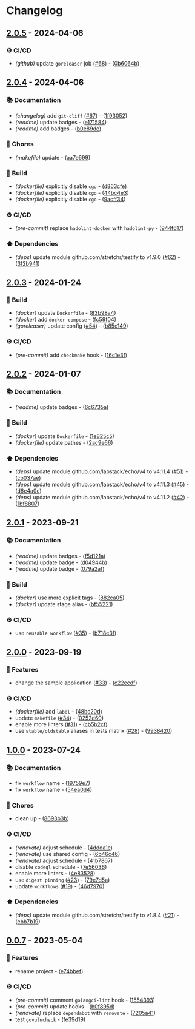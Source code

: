 # Changelog

## [2.0.5](https://github.com/DeadNews/deadnews-template-go/compare/v2.0.4...v2.0.5) - 2024-04-06

### ⚙️ CI/CD

- _(github)_ update `goreleaser` job ([#68](https://github.com/DeadNews/deadnews-template-python/issues/68)) - ([0b6064b](https://github.com/DeadNews/deadnews-template-go/commit/0b6064b460c765316104ef350c252708ebbef741))

## [2.0.4](https://github.com/DeadNews/deadnews-template-go/compare/v2.0.3...v2.0.4) - 2024-04-06

### 📚 Documentation

- _(changelog)_ add `git-cliff` ([#67](https://github.com/DeadNews/deadnews-template-python/issues/67)) - ([1f93052](https://github.com/DeadNews/deadnews-template-go/commit/1f930527660452e569d10576c3b22a82ecc49089))
- _(readme)_ update badges - ([e171584](https://github.com/DeadNews/deadnews-template-go/commit/e171584c9c59e14a67747491b0804189ec3b242a))
- _(readme)_ add badges - ([b0e89dc](https://github.com/DeadNews/deadnews-template-go/commit/b0e89dc0b9c1191933101d2ba7f450a731988f1f))

### 🧹 Chores

- _(makefile)_ update - ([aa7e699](https://github.com/DeadNews/deadnews-template-go/commit/aa7e69997481479e4f0d62a03798d739409e58a8))

### 👷 Build

- _(dockerfile)_ explicitly disable `cgo` - ([d863cfe](https://github.com/DeadNews/deadnews-template-go/commit/d863cfe6533db65d19c5afc3759fe08b621616c6))
- _(dockerfile)_ explicitly disable `cgo` - ([44bc4e3](https://github.com/DeadNews/deadnews-template-go/commit/44bc4e3ccc5c4363af529485ca709ab2e9435f16))
- _(dockerfile)_ explicitly disable `cgo` - ([9acff34](https://github.com/DeadNews/deadnews-template-go/commit/9acff34cd3bd4f065d519ddbc1c95e3f41566aaa))

### ⚙️ CI/CD

- _(pre-commit)_ replace `hadolint-docker` with `hadolint-py` - ([944f617](https://github.com/DeadNews/deadnews-template-go/commit/944f617e6f5ac6913739c760979ae31ce5473d82))

### ⬆️ Dependencies

- _(deps)_ update module github.com/stretchr/testify to v1.9.0 ([#62](https://github.com/DeadNews/deadnews-template-python/issues/62)) - ([3f2b941](https://github.com/DeadNews/deadnews-template-go/commit/3f2b9418c6f51f0622184bb5fd31a9c1a1ca7da8))

## [2.0.3](https://github.com/DeadNews/deadnews-template-go/compare/v2.0.2...v2.0.3) - 2024-01-24

### 👷 Build

- _(docker)_ update `Dockerfile` - ([83b98a4](https://github.com/DeadNews/deadnews-template-go/commit/83b98a41fbaa9d12745ce357c469f807cb1ba121))
- _(docker)_ add `docker-compose` - ([fc59f04](https://github.com/DeadNews/deadnews-template-go/commit/fc59f04a8c95e230dc2157f9285a0f295ffb0cac))
- _(goreleaser)_ update config ([#54](https://github.com/DeadNews/deadnews-template-python/issues/54)) - ([b85c149](https://github.com/DeadNews/deadnews-template-go/commit/b85c1492d90a1b2fef35f57711628c1088deba79))

### ⚙️ CI/CD

- _(pre-commit)_ add `checkmake` hook - ([16c1e3f](https://github.com/DeadNews/deadnews-template-go/commit/16c1e3fd97f15ef4e4b4f1344649dba56cb29090))

## [2.0.2](https://github.com/DeadNews/deadnews-template-go/compare/v2.0.1...v2.0.2) - 2024-01-07

### 📚 Documentation

- _(readme)_ update badges - ([6c6735a](https://github.com/DeadNews/deadnews-template-go/commit/6c6735a1d53cc4a02ae9c59de4fe3f92eeea178a))

### 👷 Build

- _(docker)_ update `Dockerfile` - ([1e825c5](https://github.com/DeadNews/deadnews-template-go/commit/1e825c5aa9ee4c5b8f27b5ace518c726dab848c4))
- _(dockerfile)_ update pathes - ([2ac9e66](https://github.com/DeadNews/deadnews-template-go/commit/2ac9e66809d7cf82750c0df3324408deec7d7ec5))

### ⬆️ Dependencies

- _(deps)_ update module github.com/labstack/echo/v4 to v4.11.4 ([#51](https://github.com/DeadNews/deadnews-template-python/issues/51)) - ([cb037ae](https://github.com/DeadNews/deadnews-template-go/commit/cb037ae81263f354fa2fe054255d6aaf7cfdef89))
- _(deps)_ update module github.com/labstack/echo/v4 to v4.11.3 ([#45](https://github.com/DeadNews/deadnews-template-python/issues/45)) - ([d6e4a0c](https://github.com/DeadNews/deadnews-template-go/commit/d6e4a0cfbae9bac1ece6132fe66d1c57f672843f))
- _(deps)_ update module github.com/labstack/echo/v4 to v4.11.2 ([#42](https://github.com/DeadNews/deadnews-template-python/issues/42)) - ([1bf8807](https://github.com/DeadNews/deadnews-template-go/commit/1bf8807742c84ae90578448a5f50457704b8e139))

## [2.0.1](https://github.com/DeadNews/deadnews-template-go/compare/v2.0.0...v2.0.1) - 2023-09-21

### 📚 Documentation

- _(readme)_ update badges - ([f5d121a](https://github.com/DeadNews/deadnews-template-go/commit/f5d121a5112a3c0308920d0bc038eb6739b2efc6))
- _(readme)_ update badge - ([d04944b](https://github.com/DeadNews/deadnews-template-go/commit/d04944b7cd4301d7553baca3ebea3c83a49dd289))
- _(readme)_ update badge - ([079a2af](https://github.com/DeadNews/deadnews-template-go/commit/079a2af6ab083bb992c0dad6f02fd709898a33ee))

### 👷 Build

- _(docker)_ use more explicit tags - ([882ca05](https://github.com/DeadNews/deadnews-template-go/commit/882ca0589a7dab7aa2f01dd295ef44bef50f8d31))
- _(docker)_ update stage alias - ([bf55221](https://github.com/DeadNews/deadnews-template-go/commit/bf55221ff3d76404549d321c3e0355bbec73ff31))

### ⚙️ CI/CD

- use `reusable workflow` ([#35](https://github.com/DeadNews/deadnews-template-python/issues/35)) - ([b718e3f](https://github.com/DeadNews/deadnews-template-go/commit/b718e3ff9362fedf7ad1f2a05490243ce0b29756))

## [2.0.0](https://github.com/DeadNews/deadnews-template-go/compare/v1.0.0...v2.0.0) - 2023-09-19

### 🚀 Features

- change the sample application ([#33](https://github.com/DeadNews/deadnews-template-python/issues/33)) - ([c22ecdf](https://github.com/DeadNews/deadnews-template-go/commit/c22ecdf0fca8be184ddc461528334cee0fd8d39f))

### ⚙️ CI/CD

- _(dockerfile)_ add `label` - ([48bc20d](https://github.com/DeadNews/deadnews-template-go/commit/48bc20dfbb5301c8d02c6da7ee53b69fc43fa605))
- updete `makefile` ([#34](https://github.com/DeadNews/deadnews-template-python/issues/34)) - ([0252d60](https://github.com/DeadNews/deadnews-template-go/commit/0252d602ef9acd17f0e99f233f05e57611a65c8c))
- enable more linters ([#31](https://github.com/DeadNews/deadnews-template-python/issues/31)) - ([cb5b2cf](https://github.com/DeadNews/deadnews-template-go/commit/cb5b2cfae46db812d3582ddff6788e24e3e8d07b))
- use `stable/oldstable` aliases in tests matrix ([#28](https://github.com/DeadNews/deadnews-template-python/issues/28)) - ([9938420](https://github.com/DeadNews/deadnews-template-go/commit/99384209c0b8b2247c24725b9b2a412258a0d587))

## [1.0.0](https://github.com/DeadNews/deadnews-template-go/compare/v0.0.7...v1.0.0) - 2023-07-24

### 📚 Documentation

- fix `workflow` name - ([19759e7](https://github.com/DeadNews/deadnews-template-go/commit/19759e7b07743ee9873ad7427d8773594d032a76))
- fix `workflow` name - ([54ea0d4](https://github.com/DeadNews/deadnews-template-go/commit/54ea0d4c8c4180241a4286fa67b0e267b2271878))

### 🧹 Chores

- clean up - ([8693b3b](https://github.com/DeadNews/deadnews-template-go/commit/8693b3b2ea89cef678ca66b222b46900dacacb5f))

### ⚙️ CI/CD

- _(renovate)_ adjust schedule - ([4ddda1e](https://github.com/DeadNews/deadnews-template-go/commit/4ddda1e5c0670a53844145806aca62567ff92279))
- _(renovate)_ use shared config - ([6b46c46](https://github.com/DeadNews/deadnews-template-go/commit/6b46c46320e33ce46330ae880c779a49954e66e2))
- _(renovate)_ adjust schedule - ([41b7867](https://github.com/DeadNews/deadnews-template-go/commit/41b7867002f6f56f8085dbba4a786ebb1f81f3d2))
- disable `codeql` schedule - ([7e56036](https://github.com/DeadNews/deadnews-template-go/commit/7e56036c15fed9972cb15c95ef4c857b13a4c946))
- enable more linters - ([4e83528](https://github.com/DeadNews/deadnews-template-go/commit/4e83528a128ee8800672e864a0619e5540c1df61))
- use `digest pinning` ([#23](https://github.com/DeadNews/deadnews-template-python/issues/23)) - ([79e7d5a](https://github.com/DeadNews/deadnews-template-go/commit/79e7d5a5e97d29c5f150da9e377d551fe71bb287))
- update `workflows` ([#19](https://github.com/DeadNews/deadnews-template-python/issues/19)) - ([46d7970](https://github.com/DeadNews/deadnews-template-go/commit/46d7970a069287a5b44c06214f3dfa4f8f437993))

### ⬆️ Dependencies

- _(deps)_ update module github.com/stretchr/testify to v1.8.4 ([#21](https://github.com/DeadNews/deadnews-template-python/issues/21)) - ([ebb7b19](https://github.com/DeadNews/deadnews-template-go/commit/ebb7b190cd8431de541ed4df60d810db4b333729))

## [0.0.7](https://github.com/DeadNews/deadnews-template-go/compare/v0.0.6...v0.0.7) - 2023-05-04

### 🚀 Features

- rename project - ([e74bbef](https://github.com/DeadNews/deadnews-template-go/commit/e74bbef1c7853e88ecf1c533cee2fdd7a1d2470c))

### ⚙️ CI/CD

- _(pre-commit)_ comment `golangci-lint` hook - ([1554393](https://github.com/DeadNews/deadnews-template-go/commit/155439337ebe1b981e60909a528de4904bed8d96))
- _(pre-commit)_ update hooks - ([b0f895d](https://github.com/DeadNews/deadnews-template-go/commit/b0f895dd242c68bc8453ddf96ff08c9d4252df51))
- _(renovate)_ replace `dependabot` with `renovate` - ([7205a41](https://github.com/DeadNews/deadnews-template-go/commit/7205a41b02a937d32add946e4b5cb5a97a4261b7))
- test `govulncheck` - ([fe39d19](https://github.com/DeadNews/deadnews-template-go/commit/fe39d1933ee84df7abf08d10f92526feac770a50))

<!-- generated by git-cliff -->
